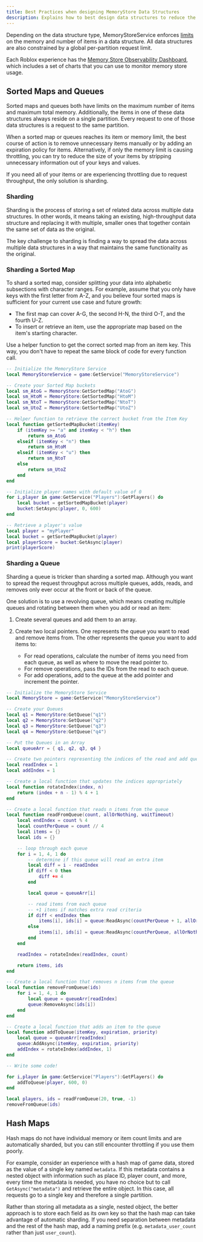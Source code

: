 ```yaml
---
title: Best Practices when designing MemoryStore Data Structures
description: Explains how to best design data structures to reduce the chance of experiencing throttling.
---
```


Depending on the data structure type, MemoryStoreService enforces [limits](../../cloud-services/memory-stores/index.md#data-structure-size-limits) on the memory and number of items in a data structure. All data structures are also constrained by a global per-partition request limit.

Each Roblox experience has the [Memory Store Observability Dashboard](../../cloud-services/memory-stores/observability.md), which includes a set of charts that you can use to monitor memory store usage.

## Sorted Maps and Queues

Sorted maps and queues both have limits on the maximum number of items and maximum total memory. Additionally, the items in one of these data structures always reside on a single partition. Every request to one of those data structures is a request to the same partition.

When a sorted map or queues reaches its item or memory limit, the best course of action is to remove unnecessary items manually or by adding an expiration policy for items. Alternatively, if only the memory limit is causing throttling, you can try to reduce the size of your items by stripping unnecessary information out of your keys and values.

If you need all of your items or are experiencing throttling due to request throughput, the only solution is sharding.

### Sharding

Sharding is the process of storing a set of related data across multiple data structures. In other words, it means taking an existing, high-throughput data structure and replacing it with multiple, smaller ones that together contain the same set of data as the original.

The key challenge to sharding is finding a way to spread the data across multiple data structures in a way that maintains the same functionality as the original.

### Sharding a Sorted Map

To shard a sorted map, consider splitting your data into alphabetic subsections with character ranges. For example, assume that you only have keys with the first letter from A-Z, and you believe four sorted maps is sufficient for your current use case and future growth:

- The first map can cover A-G, the second H-N, the third O-T, and the fourth U-Z.
- To insert or retrieve an item, use the appropriate map based on the item's starting character.

<Alert severity="info">
Use a helper function to get the correct sorted map from an item key. This way, you don't have to repeat the same block of code for every function call.
</Alert>

```lua title='Sharding a Sorted Map'
-- Initialize the MemoryStore Service
local MemoryStoreService = game:GetService("MemoryStoreService")

-- Create your Sorted Map buckets
local sm_AtoG = MemoryStore:GetSortedMap("AtoG")
local sm_HtoM = MemoryStore:GetSortedMap("HtoM")
local sm_NtoT = MemoryStore:GetSortedMap("NtoT")
local sm_UtoZ = MemoryStore:GetSortedMap("UtoZ")

-- Helper function to retrieve the correct bucket from the Item Key
local function getSortedMapBucket(itemKey)
	if (itemKey >= "a" and itemKey < "h") then
		return sm_AtoG
	elseif (itemKey < "n") then
		return sm_HtoM
	elseif (itemKey < "u") then
		return sm_NtoT
	else
		return sm_UtoZ
	end
end

-- Initialize player names with default value of 0
for i,player in game:GetService("Players"):GetPlayers() do
	local bucket = getSortedMapBucket(player)
	bucket:SetAsync(player, 0, 600)
end

-- Retrieve a player's value
local player = "myPlayer"
local bucket = getSortedMapBucket(player)
local playerScore = bucket:GetAsync(player)
print(playerScore)
```

### Sharding a Queue

Sharding a queue is tricker than sharding a sorted map. Although you want to spread the request throughput across multiple queues, adds, reads, and removes only ever occur at the front or back of the queue.

One solution is to use a revolving queue, which means creating multiple queues and rotating between them when you add or read an item:

1. Create several queues and add them to an array.
1. Create two local pointers. One represents the queue you want to read and remove items from. The other represents the queue you want to add items to:

   - For read operations, calculate the number of items you need from each queue, as well as where to move the read pointer to.
   - For remove operations, pass the IDs from the read to each queue.
   - For add operations, add to the queue at the add pointer and increment the pointer.

```lua title='Sharding a Queue'
-- Initialize the MemoryStore Service
local MemoryStore = game:GetService("MemoryStoreService")

-- Create your Queues
local q1 = MemoryStore:GetQueue("q1")
local q2 = MemoryStore:GetQueue("q2")
local q3 = MemoryStore:GetQueue("q3")
local q4 = MemoryStore:GetQueue("q4")

-- Put the Queues in an Array
local queueArr = { q1, q2, q3, q4 }

-- Create two pointers representing the indices of the read and add queues
local readIndex = 1
local addIndex = 1

-- Create a local function that updates the indices appropriately
local function rotateIndex(index, n)
	return (index + n - 1) % 4 + 1
end

-- Create a local function that reads n items from the queue
local function readFromQueue(count, allOrNothing, waitTimeout)
	local endIndex = count % 4
	local countPerQueue = count // 4
	local items = {}
	local ids = {}

	-- loop through each queue
	for i = 1, 4, 1 do
		-- determine if this queue will read an extra item
		local diff = i - readIndex
		if diff < 0 then
			diff += 4
		end

		local queue = queueArr[i]

		-- read items from each queue
		-- +1 items if matches extra read criteria
		if diff < endIndex then
			items[i], ids[i] = queue:ReadAsync(countPerQueue + 1, allOrNothing,waitTimeout)
		else
			items[i], ids[i] = queue:ReadAsync(countPerQueue, allOrNothing,waitTimeout)
		end
	end

	readIndex = rotateIndex(readIndex, count)

	return items, ids
end

-- Create a local function that removes n items from the queue
local function removeFromQueue(ids)
	for i = 1, 4, 1 do
		local queue = queueArr[readIndex]
		queue:RemoveAsync(ids[i])
	end
end

-- Create a local function that adds an item to the queue
local function addToQueue(itemKey, expiration, priority)
	local queue = queueArr[readIndex]
	queue:AddAsync(itemKey, expiration, priority)
	addIndex = rotateIndex(addIndex, 1)
end

-- Write some code!

for i,player in game:GetService("Players"):GetPlayers() do
	addToQueue(player, 600, 0)
end

local players, ids = readFromQueue(20, true, -1)
removeFromQueue(ids)
```

## Hash Maps

Hash maps do not have individual memory or item count limits and are automatically sharded, but you can still encounter throttling if you use them poorly.

For example, consider an experience with a hash map of game data, stored as the value of a single key named `metadata`. If this metadata contains a nested object with information such as place ID, player count, and more, every time the metadata is needed, you have no choice but to call `GetAsync("metadata")` and retrieve the entire object. In this case, all requests go to a single key and therefore a single partition.

Rather than storing all metadata as a single, nested object, the better approach is to store each field as its own key so that the hash map can take advantage of automatic sharding. If you need separation between metadata and the rest of the hash map, add a naming prefix (e.g. `metadata_user_count` rather than just `user_count`).
